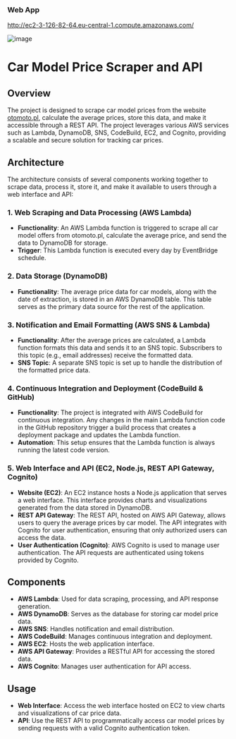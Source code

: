 ### Web App
http://ec2-3-126-82-64.eu-central-1.compute.amazonaws.com/


![image](https://github.com/user-attachments/assets/fd854f18-c199-4586-8781-d1e1a04f303e)



# Car Model Price Scraper and API

## Overview

The project is designed to scrape car model prices from the website [otomoto.pl](https://www.otomoto.pl), calculate the average prices, store this data, and make it accessible through a REST API. The project leverages various AWS services such as Lambda, DynamoDB, SNS, CodeBuild, EC2, and Cognito, providing a scalable and secure solution for tracking car prices.

## Architecture

The architecture consists of several components working together to scrape data, process it, store it, and make it available to users through a web interface and API:

### 1. Web Scraping and Data Processing (AWS Lambda)
- **Functionality**: An AWS Lambda function is triggered to scrape all car model offers from otomoto.pl, calculate the average price, and send the data to DynamoDB for storage.
- **Trigger**: This Lambda function is executed every day by EventBridge schedule.

### 2. Data Storage (DynamoDB)
- **Functionality**: The average price data for car models, along with the date of extraction, is stored in an AWS DynamoDB table. This table serves as the primary data source for the rest of the application.

### 3. Notification and Email Formatting (AWS SNS & Lambda)
- **Functionality**: After the average prices are calculated, a Lambda function formats this data and sends it to an SNS topic. Subscribers to this topic (e.g., email addresses) receive the formatted data.
- **SNS Topic**: A separate SNS topic is set up to handle the distribution of the formatted price data.

### 4. Continuous Integration and Deployment (CodeBuild & GitHub)
- **Functionality**: The project is integrated with AWS CodeBuild for continuous integration. Any changes in the main Lambda function code in the GitHub repository trigger a build process that creates a deployment package and updates the Lambda function.
- **Automation**: This setup ensures that the Lambda function is always running the latest code version.

### 5. Web Interface and API (EC2, Node.js, REST API Gateway, Cognito)
- **Website (EC2)**: An EC2 instance hosts a Node.js application that serves a web interface. This interface provides charts and visualizations generated from the data stored in DynamoDB.
- **REST API Gateway**: The REST API, hosted on AWS API Gateway, allows users to query the average prices by car model. The API integrates with Cognito for user authentication, ensuring that only authorized users can access the data.
- **User Authentication (Cognito)**: AWS Cognito is used to manage user authentication. The API requests are authenticated using tokens provided by Cognito.

## Components

- **AWS Lambda**: Used for data scraping, processing, and API response generation.
- **AWS DynamoDB**: Serves as the database for storing car model price data.
- **AWS SNS**: Handles notification and email distribution.
- **AWS CodeBuild**: Manages continuous integration and deployment.
- **AWS EC2**: Hosts the web application interface.
- **AWS API Gateway**: Provides a RESTful API for accessing the stored data.
- **AWS Cognito**: Manages user authentication for API access.



## Usage

- **Web Interface**: Access the web interface hosted on EC2 to view charts and visualizations of car price data.
- **API**: Use the REST API to programmatically access car model prices by sending requests with a valid Cognito authentication token.


